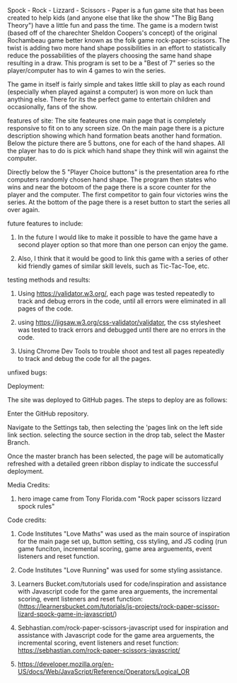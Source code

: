 Spock - Rock - Lizzard - Scissors - Paper is a fun game site that has been created to help kids (and anyone else that like the show "The Big Bang Theory") have a little fun and pass the time. The game is a modern twist (based off of the charechter Sheldon Coopers's concept) of the original Rochambeau game better known as the folk game rock-paper-scissors. The twist is adding two more hand shape possibilities in an effort to statistically reduce the possabilities of the players choosing the same hand shape resulting in a draw. This program is set to be a "Best of 7" series so the player/computer has to win 4 games to win the series.

The game in itself is fairly simple and takes little skill to play as each round (especially when played against a computer) is won more on luck than anything else. There for its the perfect game to entertain children and occasionally, fans of the show. 

features of site: The site feateures one main page that is completely responsive to fit on to any screen size. On the main page there is a picture description showing which hand formation beats another hand formation. Below the picture there are 5 buttons, one for each of the hand shapes. All the player has to do is pick which hand shape they think will win against the computer.

Directly below the 5 "Player Choice buttons" is the presentation area fo rthe computers randomly chosen hand shape. The program then states who wins and near the botoom of the page there is a score counter for the player and the computer. The first competitor to gain four victories wins the series. At the bottom of the page there is a reset button to start the series all over again.



future features to include:

1. In the future I would like to make it possible to have the game have a second player option so that more than one person can enjoy the game.

2. Also, I think that it would be good to link this game with a series of other kid friendly games of similar skill levels, such as Tic-Tac-Toe, etc.


testing methods and results:

1. Using https://validator.w3.org/, each page was tested repeatedly to track and debug errors in the code, until all errors were eliminated in all pages of the code.

2. using https://jigsaw.w3.org/css-validator/validator, the css stylesheet was tested to track errors and debugged until there are no errors in the code.

3. Using Chrome Dev Tools to trouble shoot and test all pages repeatedly to track and debug the code for all the pages.




unfixed bugs:



Deployment:

The site was deployed to GitHub pages. The steps to deploy are as follows:

Enter the GitHub repository.

Navigate to the Settings tab, then selecting the 'pages link on the left side link section. selecting the source section in the drop tab, select the Master Branch.

Once the master branch has been selected, the page will be automatically refreshed with a detailed green ribbon display to indicate the successful deployment.



Media Credits:

1. hero image came from Tony Florida.com "Rock paper scissors lizzard spock rules"

Code credits:

1. Code Institutes "Love Maths" was used as the main source of inspiration for the main page set up, button setting, css styling, and JS coding (run game funciton, incremental scoring, game area arguements, event listeners and reset function. 

2. Code Institutes "Love Running" was used for some styling assistance.

3. Learners Bucket.com/tutorials used for code/inspiration and assistance with Javascript code for the game area arguements, the incremental scoring, event listeners and reset function: (https://learnersbucket.com/tutorials/js-projects/rock-paper-scissor-lizard-spock-game-in-javascript/)

4. Sebhastian.com/rock-paper-scissors-javascript used for inspiration and assistance with Javascript code for the game area arguements, the incremental scoring, event listeners and reset function: https://sebhastian.com/rock-paper-scissors-javascript/

5. https://developer.mozilla.org/en-US/docs/Web/JavaScript/Reference/Operators/Logical_OR

